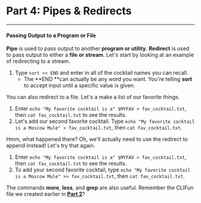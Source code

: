# Part 4: Pipes & Redirects

---

#### Passing Output to a Program or File

**Pipe** is used to pass output to another **program or utility**. **Redirect** is used to pass output to either a **file or stream**. Let's start by looking at an example of redirecting to a stream.

1. Type `sort << END` and enter in all of the cocktail names you can recall.
   * The **END **can actually be any word you want. You're telling **sort** to accept input until a specific value is given.

You can also redirect to a file. Let's a make a list of our favorite things.

1. Enter `echo "My favorite cocktail is a" $MYFAV > fav_cocktail.txt`, then `cat fav_cocktail.txt` to see the results.
2. Let's add our second favorite cocktail. Type `echo "My favorite cocktail is a Moscow Mule" > fav_cocktail.txt`, then `cat fav_cocktail.txt`.

Hmm, what happened there? Oh, we'll actually need to use the redirect to append instead! Let's try that again.

1. Enter `echo "My favorite cocktail is a" $MYFAV > fav_cocktail.txt`, then `cat fav_cocktail.txt` to see the results.
2. To add your second favorite cocktail, type `echo "My favorite cocktail is a Moscow Mule" >> fav_cocktail.txt`, then `cat fav_cocktail.txt`.

The commands **more**, **less**, and **grep** are also useful. Remember the CLIFun file we created earlier in [**Part 2**](/content/part-2-manipulating-files.html)?

